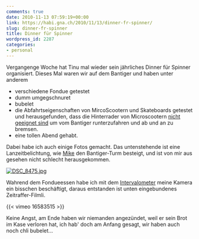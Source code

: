 ```yaml
---
comments: true
date: 2010-11-13 07:59:19+00:00
link: https://habi.gna.ch/2010/11/13/dinner-fr-spinner/
slug: dinner-fr-spinner
title: Dinner für Spinner
wordpress_id: 2287
categories:
- personal
---
```


Vergangenge Woche hat Tinu mal wieder sein jährliches Dinner für Spinner organisiert. Dieses Mal waren wir auf dem Bantiger und haben unter anderem

* verschiedene Fondue getestet
* dumm umgegschnuret
* bubelet
* die Abfahrtseigenschaften von MircoScootern und Skateboards getestet und herausgefunden, dass die Hinterrader von Microscootern [nicht geeignet sind](https://www.flickr.com/photos/habi/5155809218/) um vom Bantiger runterzufahren und ab und an zu bremsen.
* eine tollen Abend gehabt.

Dabei habe ich auch einige Fotos gemacht.
Das untenstehende ist eine Lanzeitbelichtung, wie [Mike](http://www.michaelzwahlen.ch/) den Bantiger-Turm besteigt, und ist von mir aus gesehen nicht schlecht herausgekommen.

[![DSC_8475.jpg](https://habi.gna.ch/wp-content/uploads/2010/11/DSC_8475-tm.jpg)](https://habi.gna.ch/wp-content/uploads/2010/11/DSC_8475.jpg)

Wahrend dem Fondueessen habe ich mit dem [Intervalometer](https://en.wikipedia.org/wiki/Intervalometer) meine Kamera ein bisschen beschäftigt, daraus entstanden ist unten eingebundenes Zeitraffer-Filmli.

{{< vimeo 16583515 >}}

Keine Angst, am Ende haben wir niemanden angezündet, weil er sein Brot im Kase verloren hat, ich hab' doch am Anfang gesagt, wir haben auch noch chli bubelet...
